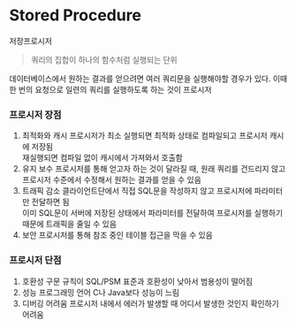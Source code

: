 ﻿# Stored Procedure
저장프로시저
> 쿼리의 집합이 하나의 함수처럼 실행되는 단위

데이터베이스에서 원하는 결과를 얻으려면 여러 쿼리문을 실행해야할 경우가 있다. 이때 한 번의 요청으로 일련의 쿼리를 실행하도록 하는 것이 프로시저

### 프로시저 장점
1. 최적화와 캐시
	프로시저가 최소 실행되면 최적화 상태로 컴파일되고 프로시저 캐시에 저장됨   
	재실행되면 컴파일 없이 캐시에서 가져와서 호출함   
2. 유지 보수
	프로시저를 통해 얻고자 하는 것이 달라질 때, 원래 쿼리를 건드리지 않고 프로시저 수준에서 수정해서 원하는 결과를 얻을 수 있음   
3. 트래픽 감소
	클라이언트단에서 직접 SQL문을 작성하지 않고 프로시저에 파라미터만 전달하면 됨   
	이미 SQL문이 서버에 저장된 상태에서 파라미터를 전달하여 프로시저를 실행하기 때문에 트래픽을 줄일 수 있음   
4. 보안
	프로시저를 통해 참조 중인 테이블 접근을 막을 수 있음

### 프로시저 단점
1. 호환성
	구문 규칙이 SQL/PSM 표준과 호환성이 낮아서 범용성이 떨어짐
2. 성능
	프로그래밍 언어 C나 Java보다 성능이 느림
3. 디버깅 어려움
	프로시저 내에서 에러가 발생할 때 어디서 발생한 것인지 확인하기 어려움


